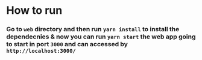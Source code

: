 # How to run

### Go to `web` directory and then run `yarn install` to install the dependecnies & now you can run `yarn start` the web app going to start in port `3000` and can accessed by `http://localhost:3000/`
